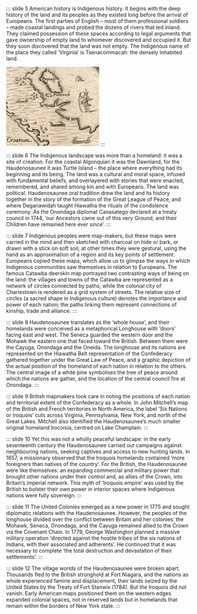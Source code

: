 ::: slide 5
American history is Indigenous history. It begins with the deep history of the land and its peoples as they existed long
before the arrival of Europeans. The first parties of English – most of them professional soldiers – made coastal
landings and probed the dozens of rivers that led inland. They claimed possession of these spaces according to legal
arguments that gave ownership of empty land to whomever discovered and occupied it. But they soon discovered that the
land was not empty. The Indigenous name of the place they called ‘Virginia’ is Tsenacommacah: the densely inhabited
land.

![Virginia](../assets/img/stories/story1_1.png)
:::

::: slide 6
The Indigenous landscape was more than a homeland: it was a site of creation. For the coastal Algonquian it was the
Dawnland, for the Haudenosaunee it was Turtle Island – the place where everything had its beginning and its being. The
land was a cultural and moral space, infused with fundamental beliefs, and overlayered with stories that were enacted,
remembered, and shared among kin and with Europeans. The land was political. Haudenosaunee oral tradition drew the land
and its history together in the story of the formation of the Great League of Peace, and where Deganawidah taught
Hiawatha the rituals of the condolence ceremony. As the Onondaga diplomat Canasatego declared at a treaty council in
1744, ‘our Ancestors came out of this very Ground, and their Children have remained here ever since’.
:::

::: slide 7
Indigenous peoples were map-makers, but these maps were carried in the mind and then sketched with charcoal on hide or
bark, or drawn with a stick on soft soil; at other times they were gestural, using the hand as an approximation of a
region and its key points of settlement. Europeans copied these maps, which allow us to glimpse the ways in which
Indigenous communities saw themselves in relation to Europeans. The famous Catawba deerskin map portrayed two
contrasting ways of being on the land: the villages and towns of the Catawba are represented as a network of circles
connected by paths, while the colonial city of Charlestown is rendered as a grid system of streets. The relative size of
circles (a sacred shape in Indigenous culture) denotes the importance and power of each nation; the paths linking them
represent connections of kinship, trade and alliance.
:::

::: slide 8
Haudenosaunee translates as the ‘whole house’, and their homelands were conceived as a metaphorical Longhouse with
‘doors’ facing east and west. The Seneca guarded the western door and the Mohawk the eastern one that faced toward the
British. Between them were the Cayuga, Onondaga and the Oneida. The longhouse and its nations are represented on the
Hiawatha Belt representation of the Confederacy gathered together under the Great Law of Peace, and a graphic depiction
of the actual position of the homeland of each nation in relation to the others. The central image of a white pine
symbolises the tree of peace around which the nations are gather, and the location of the central council fire at
Onondaga.
:::

::: slide 9
British mapmakers took care in noting the positions of each nation and territorial extent of the Confederacy as a whole. In John Mitchell’s map of the British and French territories in North America, the label ‘Six Nations or Iroquois’ cuts across Virginia, Pennsylvania, New York, and north of the Great Lakes. Mitchell also identified the Haudenosaunee’s much smaller original homeland Irocoisia, centred on Lake Champlain.
:::

::: slide 10
Yet this was not a wholly peaceful landscape: in the early seventeenth century the Haudenosaunee carried out campaigns against neighbouring nations, seeking captives and access to new hunting lands. In 1657, a missionary observed that the Iroquois homelands contained ‘more foreigners than natives of the country’. For the British, the Haudenosaunee were like themselves: an expanding commercial and military power that brought other nations under their control and, as allies of the Crown, into Britain’s imperial network. This myth of ‘Iroquois empire’ was used by the British to bolster their own power in interior spaces where Indigenous nations were fully sovereign.
:::

::: slide 11
The United Colonies emerged as a new power in 1775 and sought diplomatic relations with the Haudenosaunee. However, the peoples of the longhouse divided over the conflict between Britain and her colonies: the Mohawk, Seneca, Onondaga, and the Cayuga remained allied to the Crown via the Covenant Chain. In 1779, George Washington planned a massive military operation ‘directed against the hostile tribes of the six nations of Indians, with their associated and adherents’. He continued that it was necessary to complete ‘the total destruction and devastation of their settlements’.
:::

::: slide 12
The village worlds of the Haudenosaunee were broken apart. Thousands fled to the British stronghold at Fort Niagara, and the nations as whole experienced famine and displacement, their lands seized by the United States by the Treaty of Fort Stanwix (1784). But the Iroquois did not vanish. Early American maps positioned them on the western edges expanded colonial spaces, not in reserved lands but in homelands that remain within the borders of New York state.
:::

